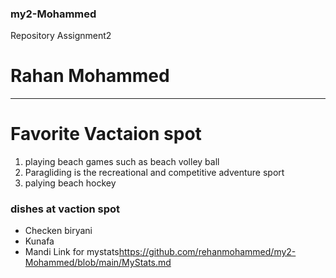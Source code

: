 ### my2-Mohammed
Repository Assignment2
# Rahan Mohammed
*** 
# Favorite Vactaion spot
1. playing beach games such as beach volley ball
2. Paragliding is the recreational and competitive adventure sport
3. palying beach hockey
### dishes at vaction spot
* Checken biryani
* Kunafa
* Mandi
Link for mystats<https://github.com/rehanmohammed/my2-Mohammed/blob/main/MyStats.md>
